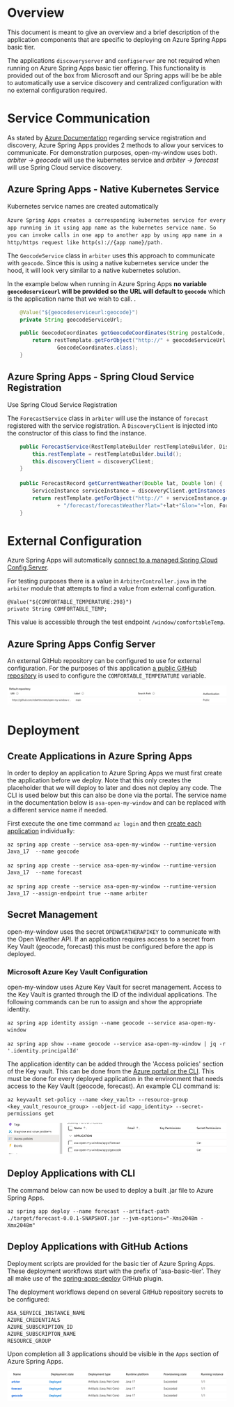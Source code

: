 
# Overview

This document is meant to give an overview and a brief description of the application components that are specific to deploying on Azure Spring Apps basic tier.

The applications `discoveryserver` and `configserver` are not required when running on Azure Spring Apps basic tier offering.  This functionality is provided out of the box from Microsoft and our Spring apps will be be able to automatically use a service discovery and centralized configuration with no external configuration required.

# Service Communication

As stated by [Azure Documentation](https://docs.microsoft.com/en-us/azure/spring-cloud/how-to-service-registration?pivots=programming-language-java) regarding service registration and discovery, Azure Spring Apps provides 2 methods to allow your services to communicate.  For demonstration purposes, open-my-window uses both.  *arbiter -> geocode* will use the kubernetes service and *arbiter -> forecast* will use Spring Cloud service discovery.

## Azure Spring Apps - Native Kubernetes Service

Kubernetes service names are created automatically

``
Azure Spring Apps creates a corresponding kubernetes service for every app running in it using app name as the kubernetes service name. So you can invoke calls in one app to another app by using app name in a http/https request like http(s)://{app name}/path.
``

The `GeocodeService` class in `arbiter` uses this approach to communicate with `geocode`.  Since this is using a native kubernetes service under the hood, it will look very similar to a native kubernetes solution.

In the example below when running in Azure Spring Apps **no variable `geocodeserviceurl` will be provided so the URL will default to `geocode`** which is the application name that we wish to call.
.
```java
	@Value("${geocodeserviceurl:geocode}")
	private String geocodeServiceUrl;
```

```java
	public GeocodeCoordinates getGeocodeCoordinates(String postalCode, String countryCode) {
		return restTemplate.getForObject("http://" + geocodeServiceUrl + "/geocode/coordinates?postalCode=" + postalCode + "&countryCode=" + countryCode,
				GeocodeCoordinates.class);
	}
```

## Azure Spring Apps - Spring Cloud Service Registration

Use Spring Cloud Service Registration

The `ForecastService` class in `arbiter` will use the instance of `forecast` registered with the service registration.  A `DiscoveryClient` is injected into the constructor of this class to find the instance.

```java
	public ForecastService(RestTemplateBuilder restTemplateBuilder, DiscoveryClient discoveryClient) {
		this.restTemplate = restTemplateBuilder.build();
		this.discoveryClient = discoveryClient;
	}

	public ForecastRecord getCurrentWeather(Double lat, Double lon) {
		ServiceInstance serviceInstance = discoveryClient.getInstances("forecast").get(0);
		return restTemplate.getForObject("http://" + serviceInstance.getUri().getHost() + ":" + serviceInstance.getUri().getPort()
				+ "/forecast/forecastWeather?lat="+lat+"&lon="+lon, ForecastRecord.class);
	}
```

# External Configuration

Azure Spring Apps will automatically [connect to a managed Spring Cloud Config Server](https://learn.microsoft.com/en-us/azure/spring-apps/how-to-config-server#attach-your-config-server-repository-to-azure-spring-apps).

For testing purposes there is a value in `ArbiterController.java` in the `arbiter` module that attempts to find a value from external configuration.

```
@Value("${COMFORTABLE_TEMPERATURE:298}")
private String COMFORTABLE_TEMP;
```

This value is accessible through the test endpoint `/window/comfortableTemp`.

## Azure Spring Apps Config Server

An external GitHub repository can be configured to use for external configuration.  For the purposes of this application [a public GitHub repository](https://github.com/robertmcnees/open-my-window-config) is used to configure the `COMFORTABLE_TEMPERATURE` variable.

![img.png](asa-resources/asa_config_server.png)

# Deployment

## Create Applications in Azure Spring Apps

In order to deploy an application to Azure Spring Apps we must first create the application before we deploy.  Note that this only creates the placeholder that we will deploy to later and does not deploy any code.  The CLI is used below but this can also be done via the portal.  The service name in the documentation below is `asa-open-my-window` and can be replaced with a different service name if needed.

First execute the one time command `az login` and then [create each application](https://learn.microsoft.com/en-us/cli/azure/spring/app?view=azure-cli-latest#az-spring-app-create%28spring%29) individually:

```
az spring app create --service asa-open-my-window --runtime-version Java_17  --name geocode

az spring app create --service asa-open-my-window --runtime-version Java_17  --name forecast

az spring app create --service asa-open-my-window --runtime-version Java_17 --assign-endpoint true --name arbiter
```

## Secret Management

open-my-window uses the secret `OPENWEATHERAPIKEY` to communicate with the Open Weather API.  If an application requires access to a secret from Key Vault (geocode, forecast) this must be configured before the app is deployed.

### Microsoft Azure Key Vault Configuration
open-my-window uses Azure Key Vault for secret management.  Access to the Key Vault is granted through the ID of the individual applications.  The following commands can be run to assign and show the appropriate identity.

```
az spring app identity assign --name geocode --service asa-open-my-window   

az spring app show --name geocode --service asa-open-my-window | jq -r '.identity.principalId'
```

The application identity can be added through the 'Access policies' section of the Key vault.  This can be done from the [Azure portal or the CLI](https://learn.microsoft.com/en-us/azure/key-vault/general/assign-access-policy).  This must be done for every deployed application in the environment that needs access to the Key Vault (geocode, forecast).  An example CLI command is: 

```
az keyvault set-policy --name <key_vault> --resource-group <key_vault_resource_group> --object-id <app_identity> --secret-permissions get
```

![img.png](asa-resources/asa_key_vault_permissions.png)

## Deploy Applications with CLI

The command below can now be used to deploy a built .jar file to Azure Spring Apps.

```
az spring app deploy --name forecast --artifact-path ./target/forecast-0.0.1-SNAPSHOT.jar --jvm-options="-Xms2048m -Xmx2048m"
```

## Deploy Applications with GitHub Actions

Deployment scripts are provided for the basic tier of Azure Spring Apps.  These deployment workflows start with the prefix of 'asa-basic-tier'.  They all make use of the [spring-apps-deploy](https://github.com/Azure/spring-apps-deploy) GitHub plugin.

The deployment workflows depend on several GitHub repository secrets to be configured:

```
ASA_SERVICE_INSTANCE_NAME
AZURE_CREDENTIALS
AZURE_SUBSCRIPTION_ID
AZURE_SUBSCRIPTON_NAME
RESOURCE_GROUP
```
Upon completion all 3 applications should be visible in the `Apps` section of Azure Spring Apps.

![img.png](asa-resources/asa_apps_success.png)
